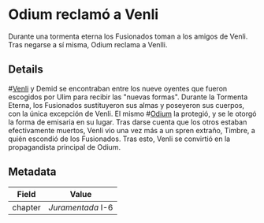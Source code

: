 # Odium reclamó a Venli
Durante una tormenta eterna los Fusionados toman a los amigos de Venli. Tras negarse a sí misma, Odium reclama a Venlli.

## Details
#[Venli](characters/venli) y Demid se encontraban entre los nueve oyentes que fueron escogidos por Ulim para recibir las "nuevas formas". Durante la Tormenta Eterna, los Fusionados sustituyeron sus almas y poseyeron sus cuerpos, con la única excepción de Venli. El mismo #[Odium](characters/odium) la protegió, y se le otorgó la forma de emisaria en su lugar. Tras darse cuenta que los otros estaban efectivamente muertos, Venli vio una vez más a un spren extraño, Timbre, a quién escondió de los Fusionados. Tras esto, Venli se convirtió en la propagandista principal de Odium.

## Metadata
| Field | Value |
| ----- | ----- |
| chapter | *Juramentada* I-6 |
